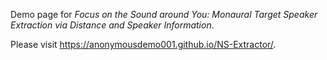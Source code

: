 Demo page for *Focus on the Sound around You: Monaural Target Speaker Extraction via Distance and Speaker Information*. 

Please visit https://anonymousdemo001.github.io/NS-Extractor/.
